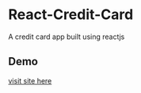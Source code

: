 # React-Credit-Card
A credit card app built using reactjs
## Demo
[visit site here](https://nedrakrifa.github.io/react-credit-card/)
